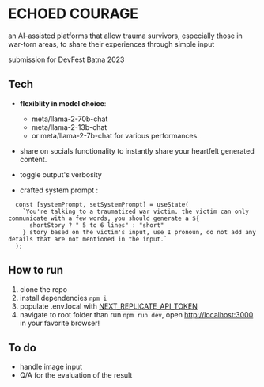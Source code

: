 ﻿# ECHOED COURAGE

an AI-assisted platforms that allow trauma survivors, especially those in war-torn areas, to share their experiences through simple input

submission for DevFest Batna 2023

## Tech

- **flexiblity in model choice**:

  - meta/llama-2-70b-chat
  - meta/llama-2-13b-chat
  - or meta/llama-2-7b-chat for various performances.

- share on socials functionality to instantly share your heartfelt generated content.

- toggle output's verbosity

- crafted system prompt :

```
  const [systemPrompt, setSystemPrompt] = useState(
    `You're talking to a traumatized war victim, the victim can only communicate with a few words, you should generate a ${
      shortStory ? " 5 to 6 lines" : "short"
    } story based on the victim's input, use I pronoun, do not add any details that are not mentioned in the input.`
  );
```

## How to run

1. clone the repo
2. install dependencies `npm i`
3. populate .env.local with [NEXT_REPLICATE_API_TOKEN](https://replicate.com/account#token)
4. navigate to root folder than run `npm run dev`, open [http://localhost:3000](http://localhost:3000) in your favorite browser!

## To do

-  handle image input
-  Q/A for the evaluation of the result

